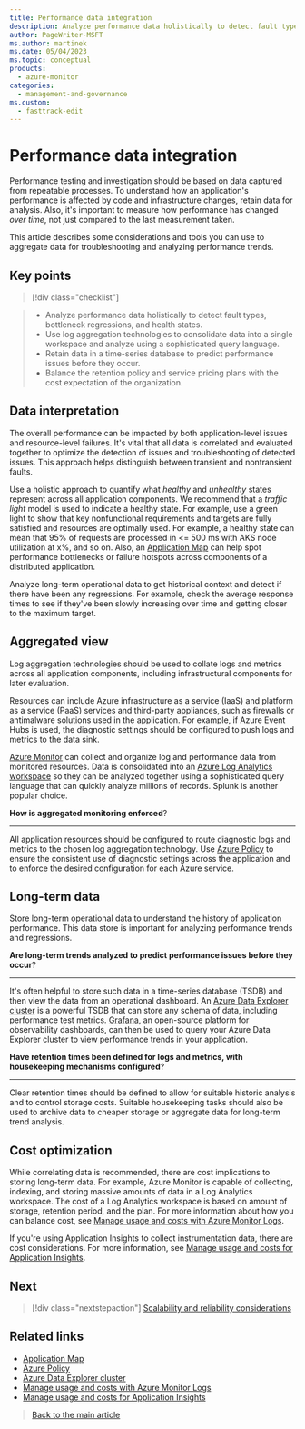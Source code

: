 ```yaml
---
title: Performance data integration
description: Analyze performance data holistically to detect fault types, bottlenecks regressions, and health states.
author: PageWriter-MSFT
ms.author: martinek
ms.date: 05/04/2023
ms.topic: conceptual
products:
  - azure-monitor
categories:
  - management-and-governance
ms.custom:
  - fasttrack-edit
---
```


# Performance data integration

Performance testing and investigation should be based on data captured from repeatable processes. To understand how an application's performance is affected by code and infrastructure changes, retain data for analysis. Also, it's important to measure how performance has changed *over time*, not just compared to the last measurement taken.

This article describes some considerations and tools you can use to aggregate data for troubleshooting and analyzing performance trends.

## Key points

> [!div class="checklist"]

> - Analyze performance data holistically to detect fault types, bottleneck regressions, and health states.
> - Use log aggregation technologies to consolidate data into a single workspace and analyze using a sophisticated query language.
> - Retain data in a time-series database to predict performance issues before they occur.
> - Balance the retention policy and service pricing plans with the cost expectation of the organization.

## Data interpretation

The overall performance can be impacted by both application-level issues and resource-level failures. It's vital that all data is correlated and evaluated together to optimize the detection of issues and troubleshooting of detected issues. This approach helps distinguish between transient and nontransient faults.

Use a holistic approach to quantify what *healthy* and *unhealthy* states represent across all application components. We recommend that a *traffic light* model is used to indicate a healthy state. For example, use a green light to show that key nonfunctional requirements and targets are fully satisfied and resources are optimally used. For example, a healthy state can mean that 95% of requests are processed in <= 500 ms with AKS node utilization at x%, and so on. Also, an [Application Map](/azure/azure-monitor/app/app-map?tabs=net) can help spot performance bottlenecks or failure hotspots across components of a distributed application.

Analyze long-term operational data to get historical context and detect if there have been any regressions. For example, check the average response times to see if they've been slowly increasing over time and getting closer to the maximum target.

## Aggregated view

Log aggregation technologies should be used to collate logs and metrics across all application components, including infrastructural components for later evaluation.

Resources can include Azure infrastructure as a service (IaaS) and platform as a service (PaaS) services and third-party appliances, such as firewalls or antimalware solutions used in the application. For example, if Azure Event Hubs is used, the diagnostic settings should be configured to push logs and metrics to the data sink.

[Azure Monitor](/azure/azure-monitor/data-platform) can collect and organize log and performance data from monitored resources. Data is consolidated into an [Azure Log Analytics workspace](/azure/azure-monitor/logs/log-analytics-workspace-overview) so they can be analyzed together using a sophisticated query language that can quickly analyze millions of records. Splunk is another popular choice.

**How is aggregated monitoring enforced**?
***

All application resources should be configured to route diagnostic logs and metrics to the chosen log aggregation technology. Use [Azure Policy](/azure/governance/policy/overview) to ensure the consistent use of diagnostic settings across the application and to enforce the desired configuration for each Azure service.

## Long-term data

Store long-term operational data to understand the history of application performance. This data store is important for analyzing performance trends and regressions.

**Are long-term trends analyzed to predict performance issues before they occur**?
***
It's often helpful to store such data in a time-series database (TSDB) and then view the data from an operational dashboard. An [Azure Data Explorer cluster](https://azure.microsoft.com/services/data-explorer/) is a powerful TSDB that can store any schema of data, including performance test metrics. [Grafana](https://grafana.com/), an open-source platform for observability dashboards, can then be used to query your Azure Data Explorer cluster to view performance trends in your application.

**Have retention times been defined for logs and metrics, with housekeeping mechanisms configured**?
***

Clear retention times should be defined to allow for suitable historic analysis and to control storage costs. Suitable housekeeping tasks should also be used to archive data to cheaper storage or aggregate data for long-term trend analysis.

## Cost optimization

While correlating data is recommended, there are cost implications to storing long-term data. For example, Azure Monitor is capable of collecting, indexing, and storing massive amounts of data in a Log Analytics workspace. The cost of a Log Analytics workspace is based on amount of storage, retention period, and the plan. For more information about how you can balance cost, see [Manage usage and costs with Azure Monitor Logs](/azure/azure-monitor/logs/manage-cost-storage).

If you're using Application Insights to collect instrumentation data, there are cost considerations. For more information, see [Manage usage and costs for Application Insights](/azure/azure-monitor/app/pricing).

## Next

> [!div class="nextstepaction"]
> [Scalability and reliability considerations](monitor-analyze.md)

## Related links

- [Application Map](/azure/azure-monitor/app/app-map?tabs=net)
- [Azure Policy](/azure/governance/policy/overview)
- [Azure Data Explorer cluster](https://azure.microsoft.com/services/data-explorer/)
- [Manage usage and costs with Azure Monitor Logs](/azure/azure-monitor//logs/manage-cost-storage)
- [Manage usage and costs for Application Insights](/azure/azure-monitor//app/pricing)

> [Back to the main article](checklist.md)
